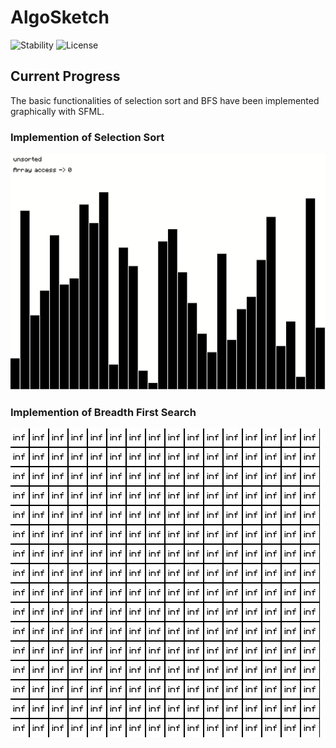 # AlgoSketch
![Stability](https://img.shields.io/badge/stability-work_in_progress-lightgrey.svg) ![License](https://img.shields.io/badge/license-MIT-orange.svg)  

## Current Progress
The basic functionalities of selection sort and BFS have been implemented graphically with SFML.

### Implemention of Selection Sort
![Selection Sort](demo/Selection-Sort-Demo.gif)

### Implemention of Breadth First Search
![Breadth First Search](demo/BFS-Demo.gif)

